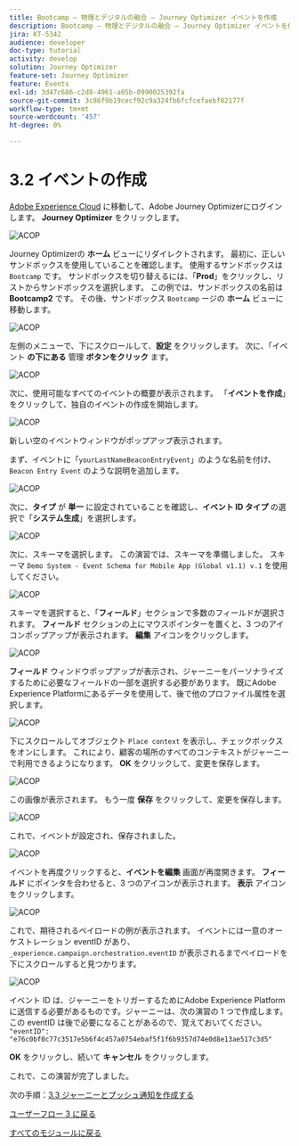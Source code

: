 ```yaml
---
title: Bootcamp – 物理とデジタルの融合 – Journey Optimizer イベントを作成
description: Bootcamp – 物理とデジタルの融合 – Journey Optimizer イベントを作成
jira: KT-5342
audience: developer
doc-type: tutorial
activity: develop
solution: Journey Optimizer
feature-set: Journey Optimizer
feature: Events
exl-id: 3d47c686-c2d8-4961-a05b-0990025392fa
source-git-commit: 3c86f9b19cecf92c9a324fb6fcfcefaebf82177f
workflow-type: tm+mt
source-wordcount: '457'
ht-degree: 0%

---
```


# 3.2 イベントの作成

[Adobe Experience Cloud](https://experience.adobe.com) に移動して、Adobe Journey Optimizerにログインします。 **Journey Optimizer** をクリックします。

![ACOP](./images/acophome.png)

Journey Optimizerの **ホーム** ビューにリダイレクトされます。 最初に、正しいサンドボックスを使用していることを確認します。 使用するサンドボックスは `Bootcamp` です。 サンドボックスを切り替えるには、「**Prod**」をクリックし、リストからサンドボックスを選択します。 この例では、サンドボックスの名前は **Bootcamp2** です。 その後、サンドボックス `Bootcamp` ージの **ホーム** ビューに移動します。

![ACOP](./images/acoptriglp.png)

左側のメニューで、下にスクロールして、**設定** をクリックします。 次に、「イベント **の下にある** 管理 **ボタンをクリック** ます。

![ACOP](./images/acopmenu.png)

次に、使用可能なすべてのイベントの概要が表示されます。 「**イベントを作成**」をクリックして、独自のイベントの作成を開始します。

![ACOP](./images/emptyevent.png)

新しい空のイベントウィンドウがポップアップ表示されます。

まず、イベントに「`yourLastNameBeaconEntryEvent`」のような名前を付け、`Beacon Entry Event` のような説明を追加します。

![ACOP](./images/eventdescription.png)

次に、**タイプ** が **単一** に設定されていることを確認し、**イベント ID タイプ** の選択で「**システム生成**」を選択します。

![ACOP](./images/eventidtype.png)

次に、スキーマを選択します。 この演習では、スキーマを準備しました。 スキーマ `Demo System - Event Schema for Mobile App (Global v1.1) v.1` を使用してください。

![ACOP](./images/eventschema.png)

スキーマを選択すると、「**フィールド**」セクションで多数のフィールドが選択されます。 **フィールド** セクションの上にマウスポインターを置くと、3 つのアイコンポップアップが表示されます。 **編集** アイコンをクリックします。

![ACOP](./images/eventpayload.png)

**フィールド** ウィンドウポップアップが表示され、ジャーニーをパーソナライズするために必要なフィールドの一部を選択する必要があります。  既にAdobe Experience Platformにあるデータを使用して、後で他のプロファイル属性を選択します。

![ACOP](./images/eventfields.png)

下にスクロールしてオブジェクト `Place context` を表示し、チェックボックスをオンにします。 これにより、顧客の場所のすべてのコンテキストがジャーニーで利用できるようになります。 **OK** をクリックして、変更を保存します。

![ACOP](./images/eventpayloadbr.png)

この画像が表示されます。 もう一度 **保存** をクリックして、変更を保存します。

![ACOP](./images/eventsave.png)

これで、イベントが設定され、保存されました。

![ACOP](./images/eventdone.png)

イベントを再度クリックすると、**イベントを編集** 画面が再度開きます。 **フィールド** にポインタを合わせると、3 つのアイコンが表示されます。 **表示** アイコンをクリックします。

![ACOP](./images/viewevent.png)

これで、期待されるペイロードの例が表示されます。
イベントには一意のオーケストレーション eventID があり、`_experience.campaign.orchestration.eventID` が表示されるまでペイロードを下にスクロールすると見つかります。

![ACOP](./images/payloadeventID.png)

イベント ID は、ジャーニーをトリガーするためにAdobe Experience Platformに送信する必要があるものです。ジャーニーは、次の演習の 1 つで作成します。 この eventID は後で必要になることがあるので、覚えておいてください。
`"eventID": "e76c0bf0c77c3517e5b6f4c457a0754ebaf5f1f6b9357d74e0d8e13ae517c3d5"`

**OK** をクリックし、続いて **キャンセル** をクリックします。

これで、この演習が完了しました。

次の手順：[3.3 ジャーニーとプッシュ通知を作成する ](./ex3.md)

[ユーザーフロー 3 に戻る](./uc3.md)

[すべてのモジュールに戻る](../../overview.md)
